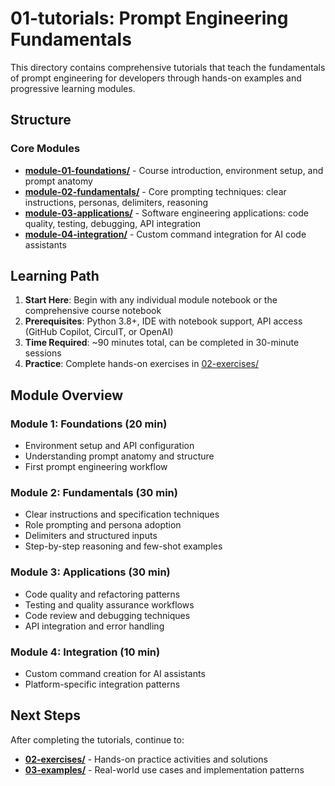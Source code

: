 # 01-tutorials: Prompt Engineering Fundamentals

This directory contains comprehensive tutorials that teach the fundamentals of prompt engineering for developers through hands-on examples and progressive learning modules.

## Structure

### Core Modules

- **[module-01-foundations/](./module-01-foundations/)** - Course introduction, environment setup, and prompt anatomy
- **[module-02-fundamentals/](./module-02-fundamentals/)** - Core prompting techniques: clear instructions, personas, delimiters, reasoning
- **[module-03-applications/](./module-03-applications/)** - Software engineering applications: code quality, testing, debugging, API integration
- **[module-04-integration/](./module-04-integration/)** - Custom command integration for AI code assistants

## Learning Path

1. **Start Here**: Begin with any individual module notebook or the comprehensive course notebook
2. **Prerequisites**: Python 3.8+, IDE with notebook support, API access (GitHub Copilot, CircuIT, or OpenAI)
3. **Time Required**: ~90 minutes total, can be completed in 30-minute sessions
4. **Practice**: Complete hands-on exercises in [02-exercises/](../02-exercises/)

## Module Overview

### Module 1: Foundations (20 min)
- Environment setup and API configuration  
- Understanding prompt anatomy and structure
- First prompt engineering workflow

### Module 2: Fundamentals (30 min)
- Clear instructions and specification techniques
- Role prompting and persona adoption
- Delimiters and structured inputs
- Step-by-step reasoning and few-shot examples

### Module 3: Applications (30 min)
- Code quality and refactoring patterns
- Testing and quality assurance workflows
- Code review and debugging techniques
- API integration and error handling

### Module 4: Integration (10 min)
- Custom command creation for AI assistants
- Platform-specific integration patterns

## Next Steps

After completing the tutorials, continue to:
- **[02-exercises/](../02-exercises/)** - Hands-on practice activities and solutions
- **[03-examples/](../03-examples/)** - Real-world use cases and implementation patterns
